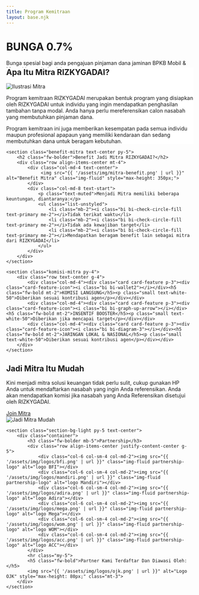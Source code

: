 ```yaml
---
title: Program Kemitraan
layout: base.njk
---
```

<div class="hero-mitra text-white">
    <div class="container text-center text-md-start">
        <div class="row align-items-center">
            <div class="col-md-7">
                <h1 class="display-3 fw-bolder">BUNGA 0.7%</h1>
                <p class="lead">Bunga spesial bagi anda pengajuan pinjaman dana jaminan BPKB Mobil & Motor khusus bulan ini.</p>
                <div class="d-flex align-items-center mt-3">
                    <a href="{{ '/simulasi/' | url }}" class="btn btn-hero fw-bold px-4 py-2">AJUKAN SEKARANG</a>
                    <img src="{{ '/assets/img/ic_promo.png' | url }}" alt="QR Code" class="ms-3" style="height:40px;">
                </div>
            </div>
        </div>
    </div>
</div>

<div class="container my-5">
    <section class="apa-itu-mitra">
        <div class="card p-4 p-lg-5 shadow-lg border-0" style="margin-top: -100px; z-index: 10; position: relative; background-color: #fff;">
            <h2 class="fw-bolder text-center">Apa Itu Mitra RIZKYGADAI?</h2>
            <div class="row align-items-center mt-4">
                <div class="col-md-5 text-center">
                    <img src="{{ '/assets/img/mitra-meeting.png' | url }}" alt="Ilustrasi Mitra" class="img-fluid rounded">
                </div>
                <div class="col-md-7">
                    <p class="text-muted">Program kemitraan RIZKYGADAI merupakan bentuk program yang disiapkan oleh RIZKYGADAI untuk individu yang ingin mendapatkan penghasilan tambahan tanpa modal. Anda hanya perlu mereferensikan calon nasabah yang membutuhkan pinjaman dana.</p>
                    <p class="text-muted">Program kemitraan ini juga memberikan kesempatan pada semua individu maupun profesional apapaun yang memiliki kendaraan dan sedang membutuhkan dana untuk beragam kebutuhan.</p>
                </div>
            </div>
        </div>
    </section>

    <section class="benefit-mitra text-center py-5">
        <h2 class="fw-bolder">Benefit Jadi Mitra RIZKYGADAI?</h2>
        <div class="row align-items-center mt-4">
            <div class="col-md-4 text-center">
                 <img src="{{ '/assets/img/mitra-benefit.png' | url }}" alt="Benefit Mitra" class="img-fluid" style="max-height: 350px;">
            </div>
            <div class="col-md-8 text-start">
                <p class="text-muted">Menjadi Mitra memiliki beberapa keuntungan, diantaranya:</p>
                <ul class="list-unstyled">
                    <li class="mb-2"><i class="bi bi-check-circle-fill text-primary me-2"></i>Tidak terikat waktu</li>
                    <li class="mb-2"><i class="bi bi-check-circle-fill text-primary me-2"></i>Tidak ada kewajiban target</li>
                    <li class="mb-2"><i class="bi bi-check-circle-fill text-primary me-2"></i>Mendapatkan beragam benefit lain sebagai mitra dari RIZKYGADAI</li>
                </ul>
            </div>
        </div>
    </section>

    <section class="komisi-mitra py-4">
        <div class="row text-center g-4">
            <div class="col-md-4"><div class="card card-feature p-3"><div class="card-feature-icon"><i class="bi bi-wallet2"></i></div><h5 class="fw-bold mt-2">KOMISI LANGSUNG</h5><p class="small text-white-50">Diberikan sesuai kontribusi agen</p></div></div>
            <div class="col-md-4"><div class="card card-feature p-3"><div class="card-feature-icon"><i class="bi bi-graph-up-arrow"></i></div><h5 class="fw-bold mt-2">INSENTIF BOOSTER</h5><p class="small text-white-50">Diberikan jika mencapai target</p></div></div>
            <div class="col-md-4"><div class="card card-feature p-3"><div class="card-feature-icon"><i class="bi bi-diagram-3"></i></div><h5 class="fw-bold mt-2">JARINGAN LOKAL & NASIONAL</h5><p class="small text-white-50">Diberikan sesuai kontribusi agen</p></div></div>
        </div>
    </section>

   <section class="jadi-mitra-mudah py-5">
        <div class="row align-items-center">
            <div class="col-md-7">
                <h2 class="fw-bolder">Jadi Mitra Itu Mudah</h2>
                <p class="text-muted">Kini menjadi mitra solusi keuangan tidak perlu sulit, cukup gunakan HP Anda untuk mendaftarkan nasabah yang ingin Anda referensikan. Anda akan mendapatkan komisi jika nasabah yang Anda Referensikan disetujui oleh RIZKYGADAI.</p>
                <a href="https://wa.me/6282196004768?text=Halo%20Admin%20RizkyGadai%2C%20saya%20tertarik%20untuk%20bergabung%20menjadi%20mitra.%20Mohon%20informasinya%2C%20terima%20kasih." class="btn btn-primary rounded-pill px-4 mt-3" target="_blank">Join Mitra</a>
            </div>
            <div class="col-md-5 text-center">
                <img src="{{ '/assets/img/mitra-phone.png' | url }}" alt="Jadi Mitra Mudah" class="img-fluid">
            </div>
        </div>
    </section>
    
    <section class="section-bg-light py-5 text-center">
        <div class="container">
            <h3 class="fw-bolder mb-5">Partnership</h3>
            <div class="row align-items-center justify-content-center g-5">
                <div class="col-6 col-sm-4 col-md-2"><img src="{{ '/assets/img/logos/bfi.png' | url }}" class="img-fluid partnership-logo" alt="logo BFI"></div>
                <div class="col-6 col-sm-4 col-md-2"><img src="{{ '/assets/img/logos/mandiri.png' | url }}" class="img-fluid partnership-logo" alt="logo Mandiri"></div>
                <div class="col-6 col-sm-4 col-md-2"><img src="{{ '/assets/img/logos/adira.png' | url }}" class="img-fluid partnership-logo" alt="logo Adira"></div>
                <div class="col-6 col-sm-4 col-md-2"><img src="{{ '/assets/img/logos/mega.png' | url }}" class="img-fluid partnership-logo" alt="logo Mega"></div>
                <div class="col-6 col-sm-4 col-md-2"><img src="{{ '/assets/img/logos/wom.png' | url }}" class="img-fluid partnership-logo" alt="logo WOM"></div>
                <div class="col-6 col-sm-4 col-md-2"><img src="{{ '/assets/img/logos/acc.png' | url }}" class="img-fluid partnership-logo" alt="logo ACC"></div>
            </div>
            <hr class="my-5">
            <h5 class="fw-bold">Partner Kami Terdaftar Dan Diawasi Oleh:</h5>
            <img src="{{ '/assets/img/logos/ojk.png' | url }}" alt="Logo OJK" style="max-height: 80px;" class="mt-3">
        </div>
    </section>
</div>